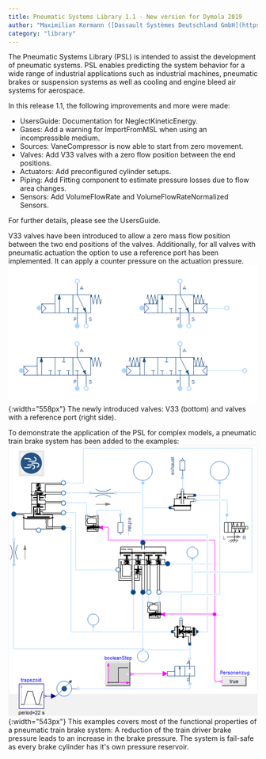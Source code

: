 ```yaml
---
title: Pneumatic Systems Library 1.1 - New version for Dymola 2019
author: "Maximilian Kormann ([Dassault Systèmes Deutschland GmbH](https://www.3ds.com/))"
category: "library"
---
```


The Pneumatic Systems Library (PSL) is intended to assist the development of pneumatic systems. PSL enables predicting the system behavior for a wide range of industrial applications such as industrial machines, pneumatic brakes or suspension systems
as well as cooling and engine bleed air systems for aerospace.

In this release 1.1, the following improvements and more were made:
- UsersGuide: Documentation for NeglectKineticEnergy.
- Gases: Add a warning for ImportFromMSL when using an incompressible medium.
- Sources: VaneCompressor is now able to start from zero movement.
- Valves: Add V33 valves with a zero flow position between the end positions.
- Actuators: Add preconfigured cylinder setups.
- Piping: Add Fitting component to estimate pressure losses due to flow area changes.
- Sensors: Add VolumeFlowRate and VolumeFlowRateNormalized Sensors.

For further details, please see the UsersGuide.

V33 valves have been introduced to allow a zero mass flow position between the two end positions of the valves. Additionally, for all valves with pneumatic actuation the option to use a reference port has been implemented. It can apply a counter pressure on the actuation pressure.
![New Valves](Valves.png "New Valves"){:width="558px"}
The newly introduced valves: V33 (bottom) and valves with a reference port (right side).

To demonstrate the application of the PSL for complex models, a pneumatic train brake system has been added to the examples:
![Train Brake Example](TrainBrake.png "Train Brake Example"){:width="543px"}
This examples covers most of the functional properties of a pneumatic train brake system: A reduction of the train driver brake pressure leads to an increase in the brake pressure. The system is fail-safe as every brake cylinder has it's own pressure reservoir.
